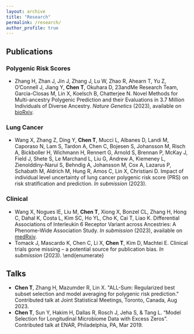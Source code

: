 ```yaml
---
layout: archive
title: "Research"
permalink: /research/
author_profile: true
--- 
```


## Publications
### Polygenic Risk Scores
- Zhang H, Zhan J, Jin J, Zhang J, Lu W, Zhao R, Ahearn T, Yu Z, O’Connell J, Jiang Y, **Chen T**, Okuhara D, 23andMe Research Team, Garcia-Closas M, Lin X, Koelsch B, Chatterjee N. Novel Methods for Multi-ancestry Polygenic Prediction and their Evaluations in 3.7 Million Individuals of Diverse Ancestry. *Nature Genetics* (2023), available on [bioRxiv](https://www.biorxiv.org/content/10.1101/2022.03.24.485519v1).


### Lung Cancer
- Wang X, Zhang Z, Ding Y, **Chen T**, Mucci L, Albanes D, Landi M, Caporaso N, Lam S, Tardon A, Chen C, Bojesen S, Johansson M, Risch A, Bickboller H, Wichmann H, Rennert G, Arnold S, Brennan P, McKay J, Field J, Shete S, Le Marchand L, Liu G, Andrew A, Kiemeney L, Zienolddiny-Narui S, Behndig A, Johansson M, Cox A, Lazarus P, Schabath M, Aldrich M, Hung R, Amos C, Lin X, Christiani D. Impact of individual level uncertainty of lung cancer polygenic risk score (PRS) on risk stratification and prediction. *In submission* (2023).

### Clinical
- Wang X, Nogues IE, Liu M, **Chen T**, Xiong X, Bonzel CL, Zhang H, Hong C, Dahal K, Costa L, Kim SC, Ho YL, Cho K, Cai T, Liao K. Differential Associations of Interleukin 6 Receptor Variant across Ancestries: A Phenome-Wide Association Study. *In submission* (2023), available on [medRxiv](https://www.medrxiv.org/content/10.1101/2022.09.24.22280325v1).
- Tomack J, Mascardo K, Chen C, Li X, **Chen T**, Kim D, Machtei E. Clinical trials gone missing – a potential source for publication bias. *In submission* (2023).
\end{enumerate}

## Talks
- **Chen T**, Zhang H, Mazumder R, Lin X. "ALL-Sum: Regularized best subset selection and model averaging for polygenic risk prediction." Contributed talk at Joint Statistical Meetings, Toronto, Canada, Aug 2023. 
- **Chen T**, Sun Y, Hakim H, Dallas R, Rosch J, Jeha S, & Tang L. “Model Selection for Longitudinal Microbiome Data with Excess Zeros”. Contributed talk at ENAR, Philadelphia, PA, Mar 2019.
